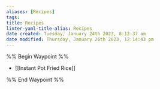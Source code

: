 ```yaml
---
aliases: [Recipes]
tags: 
title: Recipes
linter-yaml-title-alias: Recipes
date created: Tuesday, January 24th 2023, 8:12:37 am
date modified: Thursday, January 26th 2023, 12:14:43 pm
---
```


%% Begin Waypoint %%

- [[Instant Pot Fried Rice]]

%% End Waypoint %%
